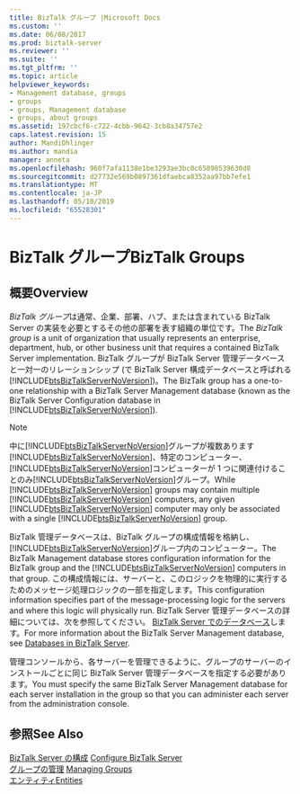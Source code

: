 ```yaml
---
title: BizTalk グループ |Microsoft Docs
ms.custom: ''
ms.date: 06/08/2017
ms.prod: biztalk-server
ms.reviewer: ''
ms.suite: ''
ms.tgt_pltfrm: ''
ms.topic: article
helpviewer_keywords:
- Management database, groups
- groups
- groups, Management database
- groups, about groups
ms.assetid: 197cbcf6-c722-4cbb-9642-3cb8a34757e2
caps.latest.revision: 15
author: MandiOhlinger
ms.author: mandia
manager: anneta
ms.openlocfilehash: 960f7afa1138e1be3293ae3bc0c65898539630d8
ms.sourcegitcommit: d27732e569b0897361dfaebca8352aa97bb7efe1
ms.translationtype: MT
ms.contentlocale: ja-JP
ms.lasthandoff: 05/10/2019
ms.locfileid: "65528301"
---
```

# <a name="biztalk-groups"></a><span data-ttu-id="6975d-102">BizTalk グループ</span><span class="sxs-lookup"><span data-stu-id="6975d-102">BizTalk Groups</span></span>

## <a name="overview"></a><span data-ttu-id="6975d-103">概要</span><span class="sxs-lookup"><span data-stu-id="6975d-103">Overview</span></span>
<span data-ttu-id="6975d-104">*BizTalk グループ*は通常、企業、部署、ハブ、または含まれている BizTalk Server の実装を必要とするその他の部署を表す組織の単位です。</span><span class="sxs-lookup"><span data-stu-id="6975d-104">The *BizTalk group* is a unit of organization that usually represents an enterprise, department, hub, or other business unit that requires a contained BizTalk Server implementation.</span></span> <span data-ttu-id="6975d-105">BizTalk グループが BizTalk Server 管理データベースと一対一のリレーションシップ (で BizTalk Server 構成データベースと呼ばれる[!INCLUDE[btsBizTalkServerNoVersion](../includes/btsbiztalkservernoversion-md.md)])。</span><span class="sxs-lookup"><span data-stu-id="6975d-105">The BizTalk group has a one-to-one relationship with a BizTalk Server Management database (known as the BizTalk Server Configuration database in [!INCLUDE[btsBizTalkServerNoVersion](../includes/btsbiztalkservernoversion-md.md)]).</span></span>  
  
> [!NOTE]
>  <span data-ttu-id="6975d-106">中に[!INCLUDE[btsBizTalkServerNoVersion](../includes/btsbiztalkservernoversion-md.md)]グループが複数あります[!INCLUDE[btsBizTalkServerNoVersion](../includes/btsbiztalkservernoversion-md.md)]、特定のコンピューター、[!INCLUDE[btsBizTalkServerNoVersion](../includes/btsbiztalkservernoversion-md.md)]コンピューターが 1 つに関連付けることのみ[!INCLUDE[btsBizTalkServerNoVersion](../includes/btsbiztalkservernoversion-md.md)]グループ。</span><span class="sxs-lookup"><span data-stu-id="6975d-106">While [!INCLUDE[btsBizTalkServerNoVersion](../includes/btsbiztalkservernoversion-md.md)] groups may contain multiple [!INCLUDE[btsBizTalkServerNoVersion](../includes/btsbiztalkservernoversion-md.md)] computers, any given [!INCLUDE[btsBizTalkServerNoVersion](../includes/btsbiztalkservernoversion-md.md)] computer may only be associated with a single [!INCLUDE[btsBizTalkServerNoVersion](../includes/btsbiztalkservernoversion-md.md)] group.</span></span>  
  
 <span data-ttu-id="6975d-107">BizTalk 管理データベースは、BizTalk グループの構成情報を格納し、[!INCLUDE[btsBizTalkServerNoVersion](../includes/btsbiztalkservernoversion-md.md)]グループ内のコンピューター。</span><span class="sxs-lookup"><span data-stu-id="6975d-107">The BizTalk Management database stores configuration information for the BizTalk group and the [!INCLUDE[btsBizTalkServerNoVersion](../includes/btsbiztalkservernoversion-md.md)] computers in that group.</span></span> <span data-ttu-id="6975d-108">この構成情報には、サーバーと、このロジックを物理的に実行するためのメッセージ処理ロジックの一部を指定します。</span><span class="sxs-lookup"><span data-stu-id="6975d-108">This configuration information specifies part of the message-processing logic for the servers and where this logic will physically run.</span></span> <span data-ttu-id="6975d-109">BizTalk Server 管理データベースの詳細については、次を参照してください。 [BizTalk Server でのデータベース](../core/databases-in-biztalk-server.md)します。</span><span class="sxs-lookup"><span data-stu-id="6975d-109">For more information about the BizTalk Server Management database, see [Databases in BizTalk Server](../core/databases-in-biztalk-server.md).</span></span>  
  
 <span data-ttu-id="6975d-110">管理コンソールから、各サーバーを管理できるように、グループのサーバーのインストールごとに同じ BizTalk Server 管理データベースを指定する必要があります。</span><span class="sxs-lookup"><span data-stu-id="6975d-110">You must specify the same BizTalk Server Management database for each server installation in the group so that you can administer each server from the administration console.</span></span>  
  
## <a name="see-also"></a><span data-ttu-id="6975d-111">参照</span><span class="sxs-lookup"><span data-stu-id="6975d-111">See Also</span></span>  
 <span data-ttu-id="6975d-112">[BizTalk Server の構成](../install-and-config-guides/configure-biztalk-server.md) </span><span class="sxs-lookup"><span data-stu-id="6975d-112">[Configure BizTalk Server](../install-and-config-guides/configure-biztalk-server.md) </span></span>  
 <span data-ttu-id="6975d-113">[グループの管理](../core/managing-groups.md) </span><span class="sxs-lookup"><span data-stu-id="6975d-113">[Managing Groups](../core/managing-groups.md) </span></span>  
 [<span data-ttu-id="6975d-114">エンティティ</span><span class="sxs-lookup"><span data-stu-id="6975d-114">Entities</span></span>](../core/entities.md)